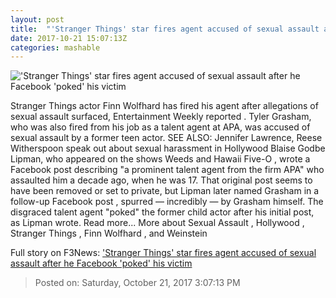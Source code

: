 ```yaml
---
layout: post
title:  "'Stranger Things' star fires agent accused of sexual assault after he Facebook 'poked' his victim"
date: 2017-10-21 15:07:13Z
categories: mashable
---
```


!['Stranger Things' star fires agent accused of sexual assault after he Facebook 'poked' his victim](https://i.amz.mshcdn.com/iuCQFlxJbWV4iXfnGjk3XYs8n9g=/1200x630/2017%2F10%2F21%2F3d%2F3b9e9a1cfcea4d04b934c7688002042d.158c7.jpg)

Stranger Things actor Finn Wolfhard has fired his agent after allegations of sexual assault surfaced, Entertainment Weekly reported . Tyler Grasham, who was also fired from his job as a talent agent at APA, was accused of sexual assault by a former teen actor. SEE ALSO: Jennifer Lawrence, Reese Witherspoon speak out about sexual harassment in Hollywood Blaise Godbe Lipman, who appeared on the shows Weeds and Hawaii Five-O , wrote a Facebook post describing "a prominent talent agent from the firm APA" who assaulted him a decade ago, when he was 17. That original post seems to have been removed or set to private, but Lipman later named Grasham in a follow-up Facebook post , spurred — incredibly — by Grasham himself. The disgraced talent agent "poked" the former child actor after his initial post, as Lipman wrote. Read more... More about Sexual Assault , Hollywood , Stranger Things , Finn Wolfhard , and Weinstein


Full story on F3News: ['Stranger Things' star fires agent accused of sexual assault after he Facebook 'poked' his victim](http://www.f3nws.com/n/ebEJKF)

> Posted on: Saturday, October 21, 2017 3:07:13 PM

